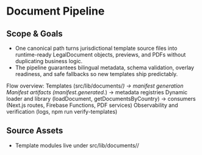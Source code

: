 # Document Pipeline

## Scope & Goals
- One canonical path turns jurisdictional template source files into runtime-ready LegalDocument objects, previews, and PDFs without duplicating business logic.
- The pipeline guarantees bilingual metadata, schema validation, overlay readiness, and safe fallbacks so new templates ship predictably.

Flow overview:
Templates (src/lib/documents/*)
  -> manifest generation
Manifest artifacts (manifest.generated.*)
  -> metadata registries
Dynamic loader and library (loadDocument, getDocumentsByCountry)
  -> consumers (Next.js routes, Firebase Functions, PDF services)
Observability and verification (logs, npm run verify-templates)

## Source Assets
- Template modules live under src/lib/documents/<jurisdiction>/<template> and must export metadata.ts, schema.ts, questions.ts, plus helpers (see docs/documents/overview.md).
- Overlay geometry, icons, and static PDFs remain in public/forms/** so PDF generation can align answers with official layouts.
- Localization assets and shared copy sit in src/lib/localizations.ts and translation utilities; keep template translations self-contained for manifest scraping.

## Build-Time Manifest
- node scripts/generate-document-manifest.mjs walks every metadata.ts, extracts static fields, and emits manifest.generated.ts plus manifest.generated.json (scripts/generate-document-manifest.mjs:6).
- Generated entries capture import paths and lightweight metadata, including bilingual aliases and notarization flags, sorted deterministically.
- CI should rerun the generator after adding or editing templates; guard against stale manifests before committing.

## Metadata Layers
- DOCUMENT_METADATA and helpers in src/lib/document-metadata-registry.ts:5 provide fast search/read APIs without loading template code.
- Legacy-compatible DOCUMENT_REGISTRY in src/lib/document-registry.ts:31 adds route hints, config type detection, and state-aware lookups for the older consumers.

## Runtime Loading Flow
- loadDocument in src/lib/dynamic-document-loader.ts:24 is the single entry point. It checks an in-memory cache, dynamically imports the module listed in the manifest, enriches missing fields, and annotates structured logs.
- Failures fall back to metadata-only envelopes so UI surfaces never throw (src/lib/dynamic-document-loader.ts:138).
- loadDocuments batches imports for country-level hydration; preloadCommonDocuments warms frequently used IDs for UX.

## Library & Search Services
- src/lib/document-library.ts:35 seeds lightweight documents from manifest metadata, then hydrates them via the dynamic loader when requested.
- Country caches (src/lib/document-library.ts:180) keep repeat lookups cheap while findMatchingDocuments performs synonym-aware ranking for catalog search (src/lib/document-library.ts:294).
- src/lib/document-loader.ts:24 preserves legacy callers by delegating to the manifest loader first, then constructing a metadata-derived fallback if dynamic import fails.

## Delivery Surfaces
- Next.js routes under src/app/[locale]/(legal)/documents read from the document library to render listings and editors (src/app/[locale]/(legal)/documents/page.tsx:8).
- Firebase onDraftWrite builds wizard previews directly from manifest metadata, ensuring parity between serverless drafts and the web app (functions/gen-preview.ts:29).
- Server-side PDF generation shares the same logging context and taps overlay assets when composing downloads (src/services/pdf-generator.ts:25).

## Logging & Observability
- src/lib/logging/document-generation-logger.ts:4 standardizes start, success, and error events; every loader and PDF call supplies context such as document ID, cache hits, and durations.
- Downstream monitoring should aggregate the [DocumentGen] prefix; hook alerts on repeated fallback-only responses or long durations.

## Quality Gates & Tooling
- Run npm run verify-templates (drives scripts/verify-templates.ts:9) to validate word count, required sections, variable coverage, and duplicate hashes across EN and ES inventories.
- scripts/template-monitor.ts and parity audits complement manifest generation for overlay readiness and placeholder detection.
- Add Jest or Playwright coverage whenever schemas or questions change; all template additions should ship with at least one smoke test of the wizard flow.

## Operational Checklist
1. Add or update template modules (metadata, schema, questions, overlays).
2. Rebuild the manifest (npm run generate-document-manifest or node scripts/generate-document-manifest.mjs).
3. Execute verification tooling (npm run verify-templates, targeted jest, overlay QA).
4. Spot-check dynamic loading in a dev shell (node -e "import('./dist?')" style) or via the Next.js route to ensure hydration succeeds.
5. Watch logs for new [DocumentGen] ERROR entries after deployment and roll back if fallbacks persist.

## Known Risks & Follow-Ups
- Translation parity automation is still a TODO in pod memory; integrate parity checks into the verification script before broad catalog changes.
- Overlay field maps for specific states (for example GA T-7) require manual QA until the overlay audit suite lands.
- TypeScript type-checks currently fail in other pods; unblock the global build so verify-templates can become a formal gate.
